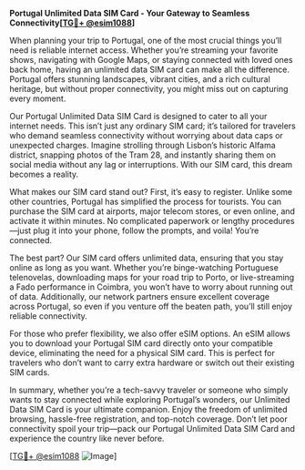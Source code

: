 **Portugal Unlimited Data SIM Card - Your Gateway to Seamless Connectivity[[TG💪+ @esim1088](https://t.me/s/esim1088)]**

When planning your trip to Portugal, one of the most crucial things you’ll need is reliable internet access. Whether you’re streaming your favorite shows, navigating with Google Maps, or staying connected with loved ones back home, having an unlimited data SIM card can make all the difference. Portugal offers stunning landscapes, vibrant cities, and a rich cultural heritage, but without proper connectivity, you might miss out on capturing every moment.

Our Portugal Unlimited Data SIM Card is designed to cater to all your internet needs. This isn’t just any ordinary SIM card; it’s tailored for travelers who demand seamless connectivity without worrying about data caps or unexpected charges. Imagine strolling through Lisbon’s historic Alfama district, snapping photos of the Tram 28, and instantly sharing them on social media without any lag or interruptions. With our SIM card, this dream becomes a reality.

What makes our SIM card stand out? First, it’s easy to register. Unlike some other countries, Portugal has simplified the process for tourists. You can purchase the SIM card at airports, major telecom stores, or even online, and activate it within minutes. No complicated paperwork or lengthy procedures—just plug it into your phone, follow the prompts, and voila! You’re connected.

The best part? Our SIM card offers unlimited data, ensuring that you stay online as long as you want. Whether you’re binge-watching Portuguese telenovelas, downloading maps for your road trip to Porto, or live-streaming a Fado performance in Coimbra, you won’t have to worry about running out of data. Additionally, our network partners ensure excellent coverage across Portugal, so even if you venture off the beaten path, you’ll still enjoy reliable connectivity.

For those who prefer flexibility, we also offer eSIM options. An eSIM allows you to download your Portugal SIM card directly onto your compatible device, eliminating the need for a physical SIM card. This is perfect for travelers who don’t want to carry extra hardware or switch out their existing SIM cards.

In summary, whether you’re a tech-savvy traveler or someone who simply wants to stay connected while exploring Portugal’s wonders, our Unlimited Data SIM Card is your ultimate companion. Enjoy the freedom of unlimited browsing, hassle-free registration, and top-notch coverage. Don’t let poor connectivity spoil your trip—pack our Portugal Unlimited Data SIM Card and experience the country like never before.

[[TG💪+ @esim1088](https://t.me/s/esim1088) ![Image](https://i.postimg.cc/Y0z9fWf4/image.png)]